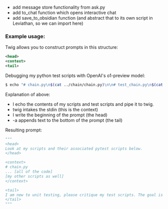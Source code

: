 - add message store functionality from ask.py
- add to_chat function which opens interactive chat
- add save_to_obsidian function (and abstract that to its own script in Leviathan, so we can import here)

### Example usage:

Twig allows you to construct prompts in this structure:
```xml
<head>
<context>
<tail>
```

Debugging my python test scripts with OpenAI's o1-preview model:
```bash
$ echo "# chain.py\n$(cat ../chain/chain.py)\n\n# test_chain.py\n$(cat ../tests/test_chain.py)\n\n# model.py\n$(cat model.py)\n\n# test_model.py\n$(cat ../tests/test_model.py)" | twig "Look at my scripts and their associated pytest scripts below." -a "I am new to unit testing, please critique my test scripts. The goal is to teach me, so introduce concepts related to testing and overall provide me with a tutorial for best practices for testing python code. Your response should be substantial, with short code examples, but do NOT rewrite my code. Your response should be around 1,500 words in length." -m "o1-preview"
```
Explanation of above:
- I echo the contents of my scripts and test scripts and pipe it to twig.
- twig intakes the stdin (this is the context)
- I write the beginning of the prompt (the head)
- -a appends text to the bottom of the prompt (the tail)

Resulting prompt:
```python
"""
<head>
Look at my scripts and their associated pytest scripts below.
</head>

<context>
# chain.py
... [all of the code]
[my other scripts as well]
</context>

<tail>
I am new to unit testing, please critique my test scripts. The goal is to teach me, so introduce concepts related to testing and overall provide me with a tutorial for best practices for testing python code. Your response should be substantial, with short code examples, but do NOT rewrite my code. Your response should be around 1,500 words in length.
</tail>
"""
```
